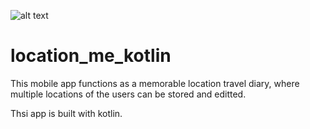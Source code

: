 ![alt text](https://img.shields.io/badge/kotlin-1.4.21--release--Studio4.1--1-green)
# location_me_kotlin

This mobile app functions as a memorable location travel diary, where multiple locations of the users can be stored and editted.

Thsi app is built with kotlin.
